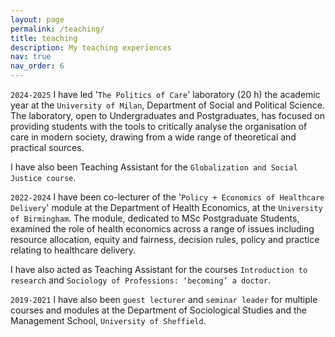 ```yaml
---
layout: page
permalink: /teaching/
title: teaching
description: My teaching experiences
nav: true
nav_order: 6
---
```

`2024-2025`
I have led '`The Politics of Care`' laboratory (20 h) the  academic year at the `University of Milan`, Department of Social and Political Science. The laboratory, open to Undergraduates and Postgraduates, has focused on providing students with the tools to critically analyse the organisation of care in modern society, drawing from a wide range of theoretical and practical sources.

I have also been Teaching Assistant for the `Globalization and Social Justice course`.

`2022-2024`
I have been co-lecturer of the '`Policy + Economics of Healthcare Delivery`' module at the Department of Health Economics, at the `University of Birmingham`. The module, dedicated to MSc Postgraduate Students, examined the role of health economics across a range of issues including resource allocation, equity and fairness, decision rules, policy and practice relating to healthcare delivery.

I have also acted as Teaching Assistant for the courses `Introduction to research` and `Sociology of Professions: ‘becoming’ a doctor`.

`2019-2021`
I have also been `guest lecturer` and `seminar leader` for multiple courses and modules at the Department of Sociological Studies and the Management School, `University of Sheffield`.
